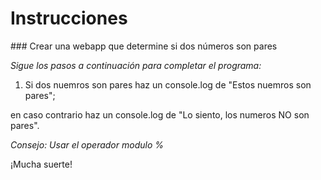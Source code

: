 # Instrucciones 

### Crear una webapp que determine si dos números son pares 
 
_Sigue los pasos a continuación para completar el programa:_ 

1. Si dos nuemros son pares haz un console.log de "Estos nuemros son pares";

en caso contrario haz un console.log de "Lo siento, los numeros NO son pares".

_Consejo: Usar el operador modulo %_

 
¡Mucha suerte!   

 